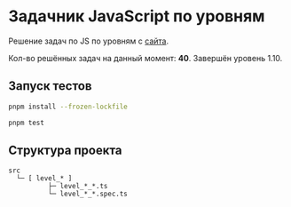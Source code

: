# Задачник JavaScript по уровням

Решение задач  по JS по уровням с [сайта](https://code.mu/ru/javascript/tasker/stager/).

Кол-во решённых задач на данный момент: **40**. Завершён уровень 1.10.

## Запуск тестов
```bash
pnpm install --frozen-lockfile

pnpm test
```

## Структура проекта

```text
src
  └─ [ level_* ]
          ├─ level_*_*.ts
          └─ level_*_*.spec.ts
```
